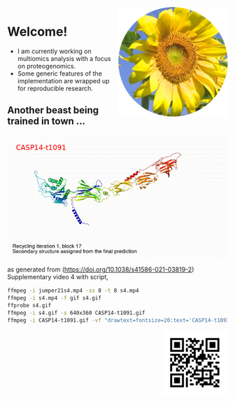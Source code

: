 <img src="https://github.com/jinghuazhao/jinghuazhao/blob/master/gansubaiyin-circle.png" align="right" height="250" width="250" />

# Welcome!

- I am currently working on multiomics analysis with a focus on proteogenomics.
- Some generic features of the implementation are wrapped up for reproducible research.

## Another beast being trained in town ...

![CASP14-t1091.gif](CASP14-t1091-text.gif)

as generated from (https://doi.org/10.1038/s41586-021-03819-2) Supplementary video 4 with script,

```bash
ffmpeg -i jumper21s4.mp4 -ss 8 -t 8 s4.mp4
ffmpeg -i s4.mp4 -f gif s4.gif
ffprobe s4.gif
ffmpeg -i s4.gif -s 640x360 CASP14-t1091.gif
ffmpeg -i CASP14-t1091.gif -vf "drawtext=fontsize=20:text='CASP14-t1091':fontcolor=red:x=25:y=30" CASP14-t1091-text.gif
``` 

<img src="https://github.com/jinghuazhao/jinghuazhao/blob/master/jhz-50.png" align="right" />
